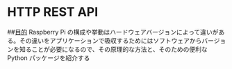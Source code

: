 # HTTP REST API

##<u>目的</u>
Raspberry Pi の構成や挙動はハードウェアバージョンによって違いがある。その違いをアプリケーションで吸収するためにはソフトウェアからバージョンを知ることが必要になるので、その原理的な方法と、そのための便利な Python パッケージを紹介する
